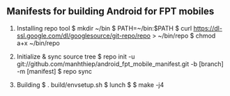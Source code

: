 Manifests for building Android for FPT mobiles
--------------

1. Installing repo tool
  $ mkdir ~/bin
  $ PATH=~/bin:$PATH
  $ curl https://dl-ssl.google.com/dl/googlesource/git-repo/repo > ~/bin/repo
  $ chmod a+x ~/bin/repo

2. Initialize & sync source tree
  $ repo init -u git://github.com/manhthiep/android_fpt_mobile_manifest.git -b [branch] -m [manifest]
  $ repo sync

3. Building
  $ . build/envsetup.sh
  $ lunch
  $ <choose target>
  $ make -j4


